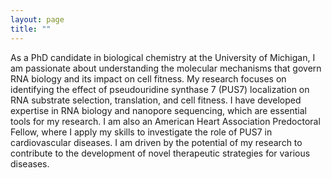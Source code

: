 ```yaml
---
layout: page
title: ""
---
```


As a PhD candidate in biological chemistry at the University of Michigan, I am passionate about understanding the molecular mechanisms that govern RNA biology and its impact on cell fitness. My research focuses on identifying the effect of pseudouridine synthase 7 (PUS7) localization on RNA substrate selection, translation, and cell fitness. I have developed expertise in RNA biology and nanopore sequencing, which are essential tools for my research. I am also an American Heart Association Predoctoral Fellow, where I apply my skills to investigate the role of PUS7 in cardiovascular diseases. I am driven by the potential of my research to contribute to the development of novel therapeutic strategies for various diseases.
